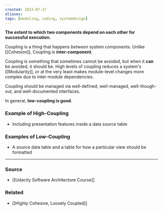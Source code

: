 ```yaml
---
created: 2023-07-17
aliases: 
tags: [modeling, coding, systemdesign]
---
```


**The extent to which two components depend on each other for successful execution.** 

Coupling is a thing that happens *between* system components. Unlike [[Cohesion]], Coupling is **inter-component**.

Coupling is something that sometimes cannot be avoided, but when it **can** be avoided, it should be. High levels of coupling reduces a system's [[Modularity]], or at the very least makes module-level changes more complex due to inter-module dependencies.

Coupling should be managed via well-defined, well-managed, well-though-out, and well-documented interfaces.

In general, **low-coupling is good**.

### Example of High-Coupling
- Including presentation features inside a data source table

### Examples of Low-Coupling
- A source data table and a table for how a particular view should be formatted

---
### Source
- [[Udacity Software Architecture Course]]

### Related
- [[Highly Cohesive, Loosely Coupled]]
 